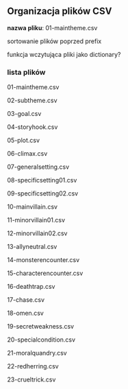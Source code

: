 ## Organizacja plików CSV

**nazwa pliku**: 01-maintheme.csv

sortowanie plików poprzed prefix

funkcja wczytująca pliki jako dictionary?

### lista plików
01-maintheme.csv

02-subtheme.csv

03-goal.csv

04-storyhook.csv

05-plot.csv

06-climax.csv

07-generalsetting.csv

08-specificsetting01.csv

09-specificsetting02.csv

10-mainvillain.csv

11-minorvillain01.csv

12-minorvillain02.csv

13-allyneutral.csv

14-monsterencounter.csv

15-characterencounter.csv

16-deathtrap.csv

17-chase.csv

18-omen.csv

19-secretweakness.csv

20-specialcondition.csv

21-moralquandry.csv

22-redherring.csv

23-crueltrick.csv

